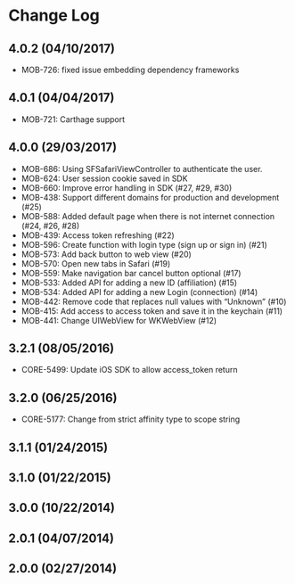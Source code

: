# Change Log

## 4.0.2 (04/10/2017)

- MOB-726: fixed issue embedding dependency frameworks

## 4.0.1 (04/04/2017)

- MOB-721: Carthage support

## 4.0.0 (29/03/2017)

- MOB-686: Using SFSafariViewController to authenticate the user.
- MOB-624: User session cookie saved in SDK
- MOB-660: Improve error handling in SDK (#27, #29, #30)
- MOB-438: Support different domains for production and development (#25)
- MOB-588: Added default page when there is not internet connection (#24, #26, #28)
- MOB-439: Access token refreshing (#22)
- MOB-596: Create function with login type (sign up or sign in) (#21)
- MOB-573: Add back button to web view (#20)
- MOB-570: Open new tabs in Safari (#19)
- MOB-559: Make navigation bar cancel button optional (#17)
- MOB-533: Added API for adding a new ID (affiliation) (#15)
- MOB-534: Added API for adding a new Login (connection) (#14)
- MOB-442: Remove code that replaces null values with “Unknown” (#10)
- MOB-415: Add access to access token and save it in the keychain (#11)
- MOB-441: Change UIWebView for WKWebView (#12)

## 3.2.1 (08/05/2016)

- CORE-5499: Update iOS SDK to allow access_token return

## 3.2.0 (06/25/2016)

- CORE-5177: Change from strict affinity type to scope string

## 3.1.1 (01/24/2015)

## 3.1.0 (01/22/2015)

## 3.0.0 (10/22/2014)

## 2.0.1 (04/07/2014)

## 2.0.0 (02/27/2014)
